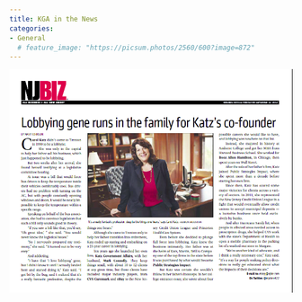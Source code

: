 ```yaml
---
title: KGA in the News
categories:
- General
  # feature_image: "https://picsum.photos/2560/600?image=872"
---
```


![NJBIZ](NJBIZProfile.png)

